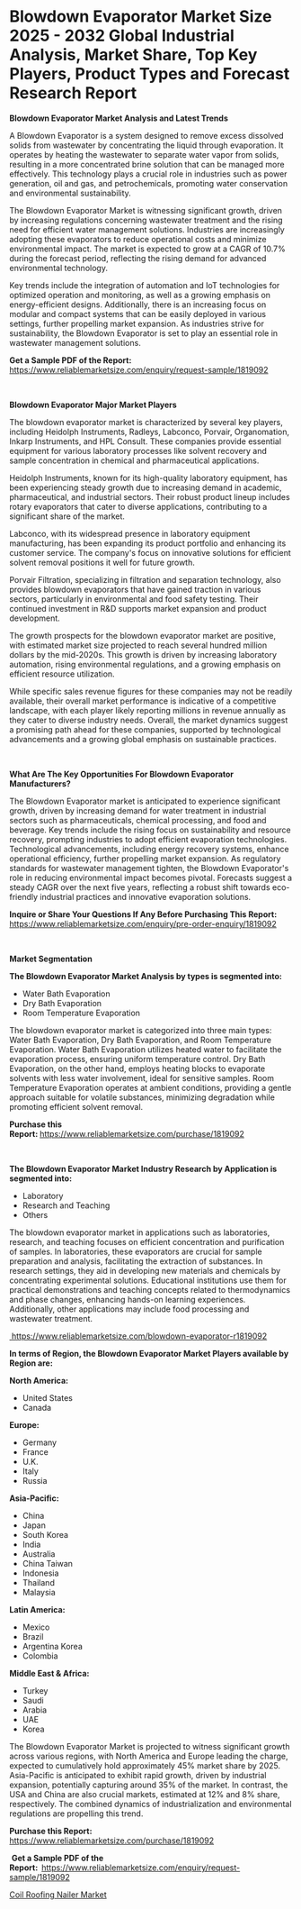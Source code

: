 <p><h1>Blowdown Evaporator Market Size 2025 - 2032 Global Industrial Analysis, Market Share, Top Key Players, Product Types and Forecast Research Report</h1></p><p><strong>Blowdown Evaporator Market Analysis and Latest Trends</strong></p>
<p><p>A Blowdown Evaporator is a system designed to remove excess dissolved solids from wastewater by concentrating the liquid through evaporation. It operates by heating the wastewater to separate water vapor from solids, resulting in a more concentrated brine solution that can be managed more effectively. This technology plays a crucial role in industries such as power generation, oil and gas, and petrochemicals, promoting water conservation and environmental sustainability.</p><p>The Blowdown Evaporator Market is witnessing significant growth, driven by increasing regulations concerning wastewater treatment and the rising need for efficient water management solutions. Industries are increasingly adopting these evaporators to reduce operational costs and minimize environmental impact. The market is expected to grow at a CAGR of 10.7% during the forecast period, reflecting the rising demand for advanced environmental technology. </p><p>Key trends include the integration of automation and IoT technologies for optimized operation and monitoring, as well as a growing emphasis on energy-efficient designs. Additionally, there is an increasing focus on modular and compact systems that can be easily deployed in various settings, further propelling market expansion. As industries strive for sustainability, the Blowdown Evaporator is set to play an essential role in wastewater management solutions.</p></p>
<p><strong>Get a Sample PDF of the Report:&nbsp;</strong> <a href="https://www.reliablemarketsize.com/enquiry/request-sample/1819092?utm_campaign=2316&utm_medium=2&utm_source=Github&utm_content=ia&utm_term=18022025&utm_id=blowdown-evaporator">https://www.reliablemarketsize.com/enquiry/request-sample/1819092</a></p>
<p>&nbsp;</p>
<p><strong>Blowdown Evaporator Major Market Players</strong></p>
<p><p>The blowdown evaporator market is characterized by several key players, including Heidolph Instruments, Radleys, Labconco, Porvair, Organomation, Inkarp Instruments, and HPL Consult. These companies provide essential equipment for various laboratory processes like solvent recovery and sample concentration in chemical and pharmaceutical applications.</p><p>Heidolph Instruments, known for its high-quality laboratory equipment, has been experiencing steady growth due to increasing demand in academic, pharmaceutical, and industrial sectors. Their robust product lineup includes rotary evaporators that cater to diverse applications, contributing to a significant share of the market.</p><p>Labconco, with its widespread presence in laboratory equipment manufacturing, has been expanding its product portfolio and enhancing its customer service. The company's focus on innovative solutions for efficient solvent removal positions it well for future growth.</p><p>Porvair Filtration, specializing in filtration and separation technology, also provides blowdown evaporators that have gained traction in various sectors, particularly in environmental and food safety testing. Their continued investment in R&D supports market expansion and product development.</p><p>The growth prospects for the blowdown evaporator market are positive, with estimated market size projected to reach several hundred million dollars by the mid-2020s. This growth is driven by increasing laboratory automation, rising environmental regulations, and a growing emphasis on efficient resource utilization.</p><p>While specific sales revenue figures for these companies may not be readily available, their overall market performance is indicative of a competitive landscape, with each player likely reporting millions in revenue annually as they cater to diverse industry needs. Overall, the market dynamics suggest a promising path ahead for these companies, supported by technological advancements and a growing global emphasis on sustainable practices.</p></p>
<p>&nbsp;</p>
<p><strong>What Are The Key Opportunities For Blowdown Evaporator Manufacturers?</strong></p>
<p><p>The Blowdown Evaporator market is anticipated to experience significant growth, driven by increasing demand for water treatment in industrial sectors such as pharmaceuticals, chemical processing, and food and beverage. Key trends include the rising focus on sustainability and resource recovery, prompting industries to adopt efficient evaporation technologies. Technological advancements, including energy recovery systems, enhance operational efficiency, further propelling market expansion. As regulatory standards for wastewater management tighten, the Blowdown Evaporator's role in reducing environmental impact becomes pivotal. Forecasts suggest a steady CAGR over the next five years, reflecting a robust shift towards eco-friendly industrial practices and innovative evaporation solutions.</p></p>
<p><strong>Inquire or Share Your Questions If Any Before Purchasing This Report:</strong> <a href="https://www.reliablemarketsize.com/enquiry/pre-order-enquiry/1819092?utm_campaign=2316&utm_medium=2&utm_source=Github&utm_content=ia&utm_term=18022025&utm_id=blowdown-evaporator">https://www.reliablemarketsize.com/enquiry/pre-order-enquiry/1819092</a></p>
<p>&nbsp;</p>
<p><strong>Market Segmentation</strong></p>
<p><strong>The Blowdown Evaporator Market Analysis by types is segmented into:</strong></p>
<p><ul><li>Water Bath Evaporation</li><li>Dry Bath Evaporation</li><li>Room Temperature Evaporation</li></ul></p>
<p><p>The blowdown evaporator market is categorized into three main types: Water Bath Evaporation, Dry Bath Evaporation, and Room Temperature Evaporation. Water Bath Evaporation utilizes heated water to facilitate the evaporation process, ensuring uniform temperature control. Dry Bath Evaporation, on the other hand, employs heating blocks to evaporate solvents with less water involvement, ideal for sensitive samples. Room Temperature Evaporation operates at ambient conditions, providing a gentle approach suitable for volatile substances, minimizing degradation while promoting efficient solvent removal.</p></p>
<p><strong>Purchase this Report:&nbsp;</strong><a href="https://www.reliablemarketsize.com/purchase/1819092?utm_campaign=2316&utm_medium=2&utm_source=Github&utm_content=ia&utm_term=18022025&utm_id=blowdown-evaporator">https://www.reliablemarketsize.com/purchase/1819092</a></p>
<p>&nbsp;</p>
<p><strong>The Blowdown Evaporator Market Industry Research by Application is segmented into:</strong></p>
<p><ul><li>Laboratory</li><li>Research and Teaching</li><li>Others</li></ul></p>
<p><p>The blowdown evaporator market in applications such as laboratories, research, and teaching focuses on efficient concentration and purification of samples. In laboratories, these evaporators are crucial for sample preparation and analysis, facilitating the extraction of substances. In research settings, they aid in developing new materials and chemicals by concentrating experimental solutions. Educational institutions use them for practical demonstrations and teaching concepts related to thermodynamics and phase changes, enhancing hands-on learning experiences. Additionally, other applications may include food processing and wastewater treatment.</p></p>
<p><a href="https://www.reliablemarketsize.com/blowdown-evaporator-r1819092?utm_campaign=2316&utm_medium=2&utm_source=Github&utm_content=ia&utm_term=18022025&utm_id=blowdown-evaporator">&nbsp;https://www.reliablemarketsize.com/blowdown-evaporator-r1819092</a></p>
<p><strong>In terms of Region, the Blowdown Evaporator Market Players available by Region are:</strong></p>
<p>
    <p> <strong> North America: </strong>
        <ul>
            <li>United States</li>
            <li>Canada</li>
        </ul>
        </p> 
    <p> <strong> Europe: </strong>
        <ul>
            <li>Germany</li>
            <li>France</li>
            <li>U.K.</li>
            <li>Italy</li>
            <li>Russia</li>
        </ul>
        </p> 
    <p> <strong> Asia-Pacific: </strong>
        <ul>
            <li>China</li>
            <li>Japan</li>
            <li>South Korea</li>
            <li>India</li>
            <li>Australia</li>
            <li>China Taiwan</li>
            <li>Indonesia</li>
            <li>Thailand</li>
            <li>Malaysia</li>
        </ul>
        </p> 
    <p> <strong> Latin America: </strong>
        <ul>
            <li>Mexico</li>
            <li>Brazil</li>
            <li>Argentina Korea</li>
            <li>Colombia</li>
        </ul>
        </p> 
    <p> <strong> Middle East & Africa: </strong>
        <ul>
            <li>Turkey</li>
            <li>Saudi</li>
            <li>Arabia</li>
            <li>UAE</li>
            <li>Korea</li>
        </ul>
    </p>
    </p>
<p><p>The Blowdown Evaporator Market is projected to witness significant growth across various regions, with North America and Europe leading the charge, expected to cumulatively hold approximately 45% market share by 2025. Asia-Pacific is anticipated to exhibit rapid growth, driven by industrial expansion, potentially capturing around 35% of the market. In contrast, the USA and China are also crucial markets, estimated at 12% and 8% share, respectively. The combined dynamics of industrialization and environmental regulations are propelling this trend.</p></p>
<p><strong>Purchase this Report: </strong><a href="https://www.reliablemarketsize.com/purchase/1819092?utm_campaign=2316&utm_medium=2&utm_source=Github&utm_content=ia&utm_term=18022025&utm_id=blowdown-evaporator">https://www.reliablemarketsize.com/purchase/1819092</a></p>
<p>&nbsp;<strong>Get a Sample PDF of the Report:&nbsp;&nbsp;</strong><a href="https://www.reliablemarketsize.com/enquiry/request-sample/1819092?utm_campaign=2316&utm_medium=2&utm_source=Github&utm_content=ia&utm_term=18022025&utm_id=blowdown-evaporator">https://www.reliablemarketsize.com/enquiry/request-sample/1819092</a></p>
<p><strong></strong></p>
<p><p><a href="https://github.com/arnoldannice0/Market-Research-Report-List-1/blob/main/coil-roofing-nailer-market.md?utm_campaign=2316&utm_medium=2&utm_source=Github&utm_content=ia&utm_term=18022025&utm_id=blowdown-evaporator">Coil Roofing Nailer Market</a></p></p>